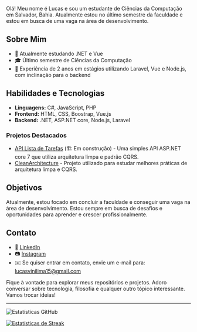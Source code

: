 Olá! Meu nome é Lucas e sou um estudante de Ciências da Computação em Salvador, Bahia. Atualmente estou no último semestre da faculdade e estou em busca de uma vaga na área de desenvolvimento.

## Sobre Mim

- 🚀 Atualmente estudando .NET e Vue
- 🎓 Último semestre de Ciências da Computação
- 💼 Experiência de 2 anos em estágios utilizando Laravel, Vue e Node.js, com inclinação para o backend

## Habilidades e Tecnologias

- **Linguagens:** C#, JavaScript, PHP
- **Frontend:** HTML, CSS, Boostrap, Vue.js
- **Backend:** .NET, ASP.NET core, Node.js, Laravel

### Projetos Destacados

- [API Lista de Tarefas](https://github.com/lucas-lima-developer/ListaDeTarefas) (🏗️ Em construção) - Uma simples API ASP.NET core 7 que utiliza arquitetura limpa e padrão CQRS.
- [CleanArchitecture](https://github.com/lucas-lima-developer/CleanArchitecture) - Projeto utilizado para estudar melhores práticas de arquitetura limpa e CQRS.

## Objetivos

Atualmente, estou focado em concluir a faculdade e conseguir uma vaga na área de desenvolvimento. Estou sempre em busca de desafios e oportunidades para aprender e crescer profissionalmente.

## Contato

- 💼 [LinkedIn](https://linkedin.com/in/lucas-lima15)
- 📷 [Instagram](https://instagram.com/lucaslimadev)
- ✉️ Se quiser entrar em contato, envie um e-mail para: lucasvinilima15@gmail.com

Fique à vontade para explorar meus repositórios e projetos. Adoro conversar sobre tecnologia, filosofia e qualquer outro tópico interessante. Vamos trocar ideias!

---
![Estatísticas GitHub](https://github-readme-stats.vercel.app/api?username=lucas-lima-developer&show_icons=true&locale=pt-br&include_all_commits=true&theme=dark)

[![Estatísticas de Streak](https://github-readme-streak-stats.herokuapp.com/?user=lucas-lima-developer&theme=dark)](https://github.com/DenverCoder1/github-readme-streak-stats)
